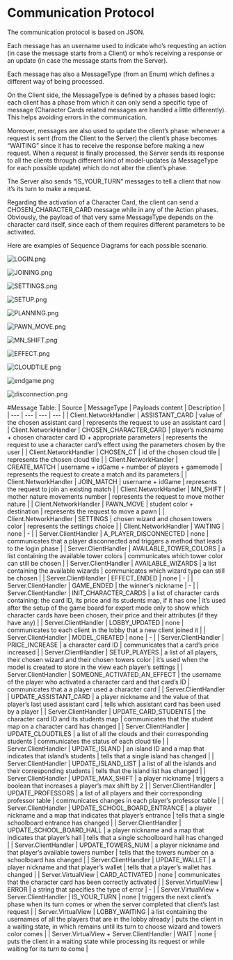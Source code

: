 # Communication Protocol

The communication protocol is based on JSON.

Each message has an username used to indicate who’s requesting an action (in case the message starts from a Client) or who’s receiving a response or an update (in case the message starts from the Server).

Each message has also a MessageType (from an Enum) which defines a different way of being processed.

On the Client side, the MessageType is defined by a phases based logic: each client has a phase from which it can only send a specific type of message (Character Cards related messages are handled a little differently). This helps avoiding errors in the communication.

Moreover, messages are also used to update the client’s phase: whenever a request is sent (from the Client to the Server) the client’s phase becomes “WAITING” since it has to receive the response before making a new request. When a request is finally processed, the Server sends its response to all the clients through different kind of model-updates  (a MessageType for each possible update) which do not alter the client’s phase. 

The Server also sends “IS_YOUR_TURN” messages to tell a client that now it’s its turn to make a request.

Regarding the activation of a Character Card, the client can send a CHOSEN_CHARACTER_CARD message while in any of the Action phases. Obviously, the payload of that very same MessageType depends on the character card itself, since each of them requires different parameters to be activated.

Here are examples of Sequence Diagrams for each possible scenario.

![LOGIN.png](https://github.com/michelelorenzo/ing-sw-2022-mercurio-miranda-mosconi/blob/main/deliverables/Sequence_Diagram_Examples/LOGIN.png)

![JOINING.png](https://github.com/michelelorenzo/ing-sw-2022-mercurio-miranda-mosconi/blob/main/deliverables/Sequence_Diagram_Examples/JOINING.png)

![SETTINGS.png](https://github.com/michelelorenzo/ing-sw-2022-mercurio-miranda-mosconi/blob/main/deliverables/Sequence_Diagram_Examples/SETTINGS.png)

![SETUP.png](https://github.com/michelelorenzo/ing-sw-2022-mercurio-miranda-mosconi/blob/main/deliverables/Sequence_Diagram_Examples/SETUP.png)

![PLANNING.png](https://github.com/michelelorenzo/ing-sw-2022-mercurio-miranda-mosconi/blob/main/deliverables/Sequence_Diagram_Examples/PLANNING.png)

![PAWN_MOVE.png](https://github.com/michelelorenzo/ing-sw-2022-mercurio-miranda-mosconi/blob/main/deliverables/Sequence_Diagram_Examples/PAWN_MOVE.png)

![MN_SHIFT.png](https://github.com/michelelorenzo/ing-sw-2022-mercurio-miranda-mosconi/blob/main/deliverables/Sequence_Diagram_Examples/MN_SHIFT.png)

![EFFECT.png](https://github.com/michelelorenzo/ing-sw-2022-mercurio-miranda-mosconi/blob/main/deliverables/Sequence_Diagram_Examples/EFFECT.png)

![CLOUDTILE.png](https://github.com/michelelorenzo/ing-sw-2022-mercurio-miranda-mosconi/blob/main/deliverables/Sequence_Diagram_Examples/CLOUDTILE.png)

![endgame.png](https://github.com/michelelorenzo/ing-sw-2022-mercurio-miranda-mosconi/blob/main/deliverables/Sequence_Diagram_Examples/endgame.png)

![disconnection.png](https://github.com/michelelorenzo/ing-sw-2022-mercurio-miranda-mosconi/blob/main/deliverables/Sequence_Diagram_Examples/disconnection.png)


#Message Table:
| Source | MessageType | Payloads content | Description |
| --- | --- | --- | --- |
| Client.NetworkHandler | ASSISTANT_CARD | value of the chosen assistant card | represents the request to use an assistant card |
| Client.NetworkHandler | CHOSEN_CHARACTER_CARD | player’s nickname + chosen character card ID + appropriate parameters | represents the request to use a character card’s effect using the parameters chosen by the user |
| Client.NetworkHandler | CHOSEN_CT | id of the chosen cloud tile | represents the chosen cloud tile |
| Client.NetworkHandler | CREATE_MATCH | username + idGame + number of players + gamemode | represents the request to create a match and its parameters |
| Client.NetworkHandler | JOIN_MATCH | username + idGame | represents the request to join an existing match |
| Client.NetworkHandler | MN_SHIFT | mother nature movements number | represents the request to move mother nature |
| Client.NetworkHandler | PAWN_MOVE | student color + destination | represents the request to move a pawn |
| Client.NetworkHandler | SETTINGS | chosen wizard and chosen towers color | represents the settings choice |
| Client.NetworkHandler | WAITING | none | - |
| Server.ClientHandler | A_PLAYER_DISCONNECTED | none | communicates that a player disconnected and triggers a method that leads to the login phase |
| Server.ClientHandler | AVAILABLE_TOWER_COLORS | a list containing the available tower colors | communicates which tower color can still be chosen |
| Server.ClientHandler | AVAILABLE_WIZARDS | a list containing the available wizards | communicates which wizard type can still be chosen |
| Server.ClientHandler | EFFECT_ENDED | none | - |
| Server.ClientHandler | GAME_ENDED | the winner’s nickname | - |
| Server.ClientHandler | INIT_CHARACTER_CARDS | a list of character cards containing: the card ID, its price and its students map, if it has one | it’s used after the setup of the game board for expert mode only to show which character cards have been chosen, their price and their attributes (if they have any) |
| Server.ClientHandler | LOBBY_UPDATED | none | communicates to each client in the lobby that a new client joined it |
| Server.ClientHandler | MODEL_CREATED | none | - |
| Server.ClientHandler | PRICE_INCREASE | a character card ID | communicates that a card’s price increased |
| Server.ClientHandler | SETUP_PLAYERS | a list of all players, their chosen wizard and their chosen towers color | it’s used when the model is created to store in the view each player’s settings |
| Server.ClientHandler | SOMEONE_ACTIVATED_AN_EFFECT | the username of the player who activated a character card and that card’s ID | communicates that a a player used a character card |
| Server.ClientHandler | UPDATE_ASSISTANT_CARD | a player nickname and the value of that player’s last used assistant card | tells which assistant card has been used by a player |
| Server.ClientHandler | UPDATE_CARD_STUDENTS | the character card ID and its students map | communicates that the student map on a character card has changed |
| Server.ClientHandler | UPDATE_CLOUDTILES | a list of all the clouds and their corresponding students | communicates the status of each cloud tile |
| Server.ClientHandler | UPDATE_ISLAND | an island ID and a map that indicates that island’s students | tells that a single island has changed |
| Server.ClientHandler | UPDATE_ISLAND_LIST | a list of all the islands and their corresponding students | tells that the island list has changed |
| Server.ClientHandler | UPDATE_MAX_SHIFT | a player nickname | triggers a boolean that increases a player’s max shift by 2 |
| Server.ClientHandler | UPDATE_PROFESSORS | a list of all players and their corresponding professor table | communicates changes in each player’s professor table |
| Server.ClientHandler | UPDATE_SCHOOL_BOARD_ENTRANCE | a player nickname and a map that indicates that player’s entrance | tells that a single schoolboard entrance has changed |
| Server.ClientHandler | UPDATE_SCHOOL_BOARD_HALL | a player nickname and a map that indicates that player’s hall | tells that a single schoolboard hall has changed |
| Server.ClientHandler | UPDATE_TOWERS_NUM | a player nickname and that player’s available towers number | tells that the towers number on a schoolboard has changed |
| Server.ClientHandler | UPDATE_WALLET | a player nickname and that player’s wallet | tells that a player’s wallet has changed |
| Server.VirtualView  | CARD_ACTIVATED | none | communicates that the character card has been correctly activated |
| Server.VirtualView  | ERROR | a string that specifies the type of error | - |
| Server.VirtualView + Server.ClientHandler | IS_YOUR_TURN | none | triggers the next client’s phase when its turn comes or when the server completed that client’s last request |
| Server.VirtualView  | LOBBY_WAITING | a list containing the usernames of all the players that are in the lobby already | puts the client in a waiting state, in which remains until its turn to choose wizard and towers color comes |
| Server.VirtualView + Server.ClientHandler | WAIT | none | puts the client in a waiting state while processing its request or while waiting for its turn to come |